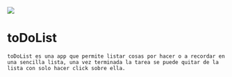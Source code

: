 <p align="left">
	<img src="https://img.shields.io/badge/STATUS-EN%20DESAROLLO-green">
</p>

# toDoList


	toDoList es una app que permite listar cosas por hacer o a recordar en una sencilla lista, una vez terminada la tarea se puede quitar de la lista con solo hacer click sobre ella.
	 
